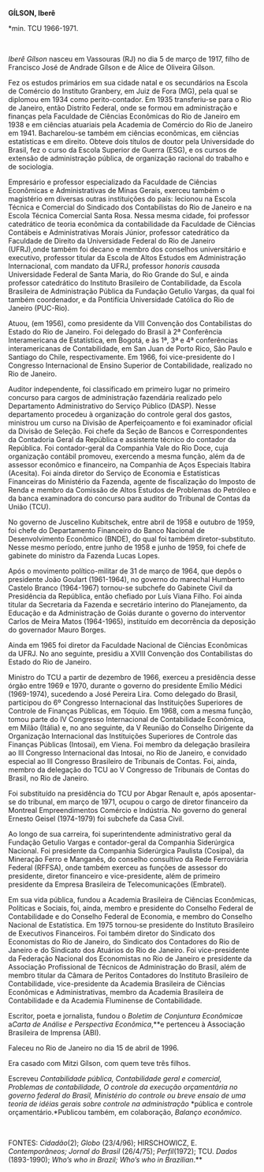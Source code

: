 **GÍLSON, Iberê**

\*min. TCU 1966-1971.

 

*Iberê Gílson* nasceu em Vassouras (RJ) no dia 5 de março de 1917, filho
de Francisco José de Andrade Gílson e de Alice de Oliveira Gílson.

Fez os estudos primários em sua cidade natal e os secundários na Escola
de Comércio do Instituto Granbery, em Juiz de Fora (MG), pela qual se
diplomou em 1934 como perito-contador. Em 1935 transferiu-se para o Rio
de Janeiro, então Distrito Federal, onde se formou em administração e
finanças pela Faculdade de Ciências Econômicas do Rio de Janeiro em 1938
e em ciências atuariais pela Academia de Comércio do Rio de Janeiro em
1941. Bacharelou-se também em ciências econômicas, em ciências
estatísticas e em direito. Obteve dois títulos de doutor pela
Universidade do Brasil, fez o curso da Escola Superior de Guerra (ESG),
e os cursos de extensão de administração pública, de organização
racional do trabalho e de sociologia.

Empresário e professor especializado da Faculdade de Ciências Econômicas
e Administrativas de Minas Gerais, exerceu também o magistério em
diversas outras instituições do país: lecionou na Escola Técnica e
Comercial do Sindicado dos Contabilistas do Rio de Janeiro e na Escola
Técnica Comercial Santa Rosa. Nessa mesma cidade, foi professor
catedrático de teoria econômica da contabilidade da Faculdade de
Ciências Contábeis e Administrativas Morais Júnior, professor
catedrático da Faculdade de Direito da Universidade Federal do Rio de
Janeiro (UFRJ),onde também foi decano e membro dos conselhos
universitário e executivo, professor titular da Escola de Altos Estudos
em Administração Internacional, com mandato da UFRJ, professor *honoris
causa*da Universidade Federal de Santa Maria, do Rio Grande do Sul, e
ainda professor catedrático do Instituto Brasileiro de Contabilidade, da
Escola Brasileira de Administração Pública da Fundação Getulio Vargas,
da qual foi também coordenador, e da Pontifícia Universidade Católica do
Rio de Janeiro (PUC-Rio).

Atuou, (em 1956), como presidente da VIII Convenção dos Contabilistas do
Estado do Rio de Janeiro. Foi delegado do Brasil à 2ª Conferência
Interamericana de Estatística, em Bogotá, e às 1ª, 3ª e 4ª conferências
interamericanas de Contabilidade, em San Juan de Porto Rico, São Paulo e
Santiago do Chile, respectivamente. Em 1966, foi vice-presidente do I
Congresso Internacional de Ensino Superior de Contabilidade, realizado
no Rio de Janeiro.

Auditor independente, foi classificado em primeiro lugar no primeiro
concurso para cargos de administração fazendária realizado pelo
Departamento Administrativo do Serviço Público (DASP). Nesse
departamento procedeu à organização do controle geral dos gastos,
ministrou um curso na Divisão de Aperfeiçoamento e foi examinador
oficial da Divisão de Seleção. Foi chefe da Seção de Bancos e
Correspondentes da Contadoria Geral da República e assistente técnico do
contador da República. Foi contador-geral da Companhia Vale do Rio Doce,
cuja organização contábil promoveu, exercendo a mesma função, além da de
assessor econômico e financeiro, na Companhia de Aços Especiais Itabira
(Acesita). Foi ainda diretor do Serviço de Economia e Estatísticas
Financeiras do Ministério da Fazenda, agente de fiscalização do Imposto
de Renda e membro da Comissão de Altos Estudos de Problemas do Petróleo
e da banca examinadora do concurso para auditor do Tribunal de Contas da
União (TCU).

No governo de Juscelino Kubitschek, entre abril de 1958 e outubro de
1959, foi chefe do Departamento Financeiro do Banco Nacional de
Desenvolvimento Econômico (BNDE), do qual foi também diretor-substituto.
Nesse mesmo período, entre junho de 1958 e junho de 1959, foi chefe de
gabinete do ministro da Fazenda Lucas Lopes.

Após o movimento político-militar de 31 de março de 1964, que depôs o
presidente João Goulart (1961-1964), no governo do marechal Humberto
Castelo Branco (1964-1967) tornou-se subchefe do Gabinete Civil da
Presidência da República, então chefiado por Luís Viana Filho. Foi ainda
titular da Secretaria da Fazenda e secretário interino do Planejamento,
da Educação e da Administração de Goiás durante o governo do interventor
Carlos de Meira Matos (1964-1965), instituído em decorrência da
deposição do governador Mauro Borges.

Ainda em 1965 foi diretor da Faculdade Nacional de Ciências Econômicas
da UFRJ. No ano seguinte, presidiu a XVIII Convenção dos Contabilistas
do Estado do Rio de Janeiro.

Ministro do TCU a partir de dezembro de 1966, exerceu a presidência
desse órgão entre 1969 e 1970, durante o governo do presidente Emílio
Médici (1969-1974), sucedendo a José Pereira Lira. Como delegado do
Brasil, participou do 6º Congresso Internacional das Instituições
Superiores de Controle de Finanças Públicas, em Tóquio. Em 1968, com a
mesma função, tomou parte do IV Congresso Internacional de Contabilidade
Econômica, em Milão (Itália) e, no ano seguinte, da V Reunião do
Conselho Dirigente da Organização Internacional das Instituições
Superiores de Controle das Finanças Públicas (Intosai), em Viena. Foi
membro da delegação brasileira ao III Congresso Internacional das
Intosai, no Rio de Janeiro, e convidado especial ao III Congresso
Brasileiro de Tribunais de Contas. Foi, ainda, membro da delegação do
TCU ao V Congresso de Tribunais de Contas do Brasil, no Rio de Janeiro.

Foi substituído na presidência do TCU por Abgar Renault e, após
aposentar-se do tribunal, em março de 1971, ocupou o cargo de diretor
financeiro da Montreal Empreendimentos Comércio e Indústria. No governo
do general Ernesto Geisel (1974-1979) foi subchefe da Casa Civil.

Ao longo de sua carreira, foi superintendente administrativo geral da
Fundação Getulio Vargas e contador-geral da Companhia Siderúrgica
Nacional. Foi presidente da Companhia Siderúrgica Paulista (Cosipa), da
Mineração Ferro e Manganês, do conselho consultivo da Rede Ferroviária
Federal (RFFSA), onde também exerceu as funções de assessor do
presidente, diretor financeiro e vice-presidente, além de primeiro
presidente da Empresa Brasileira de Telecomunicações (Embratel).

Em sua vida pública, fundou a Academia Brasileira de Ciências
Econômicas, Políticas e Sociais, foi, ainda, membro e presidente do
Conselho Federal de Contabilidade e do Conselho Federal de Economia, e
membro do Conselho Nacional de Estatística. Em 1975 tornou-se presidente
do Instituto Brasileiro de Executivos Financeiros. Foi também diretor do
Sindicato dos Economistas do Rio de Janeiro, do Sindicato dos Contadores
do Rio de Janeiro e do Sindicato dos Atuários do Rio de Janeiro. Foi
vice-presidente da Federação Nacional dos Economistas no Rio de Janeiro
e presidente da Associação Profissional de Técnicos de Administração do
Brasil, além de membro titular da Câmara de Peritos Contadores do
Instituto Brasileiro de Contabilidade, vice-presidente da Academia
Brasileira de Ciências Econômicas e Administrativas, membro da Academia
Brasileira de Contabilidade e da Academia Fluminense de Contabilidade.

Escritor, poeta e jornalista, fundou o *Boletim de Conjuntura
Econômica*e a*Carta de* *Análise e Perspectiva Econômica*,**e pertenceu
à Associação Brasileira de Imprensa (ABI).

Faleceu no Rio de Janeiro no dia 15 de abril de 1996.           

Era casado com Mitzi Gílson, com quem teve três filhos.

Escreveu *Contabilidade pública, Contabilidade geral e comercial,
Problemas de contabilidade, O controle da execução orçamentária* *no
governo federal do Brasil, Ministério do* *controle ou breve ensaio de
uma teoria de* *idéias gerais sobre controle na administração* *pública
e controle orçamentário.*Publicou também, em colaboração, *Balanço
econômico*.

 

FONTES: *Cidadão*(2); *Globo* (23/4/96); HIRSCHOWICZ, E.
*Contemporâneos; Jornal do Brasil* (26/4/75); *Perfil*(1972); TCU.
*Dados* (1893-1990); *Who’s who in Brazil; Who’s who* *in Brazilian*.**

 

